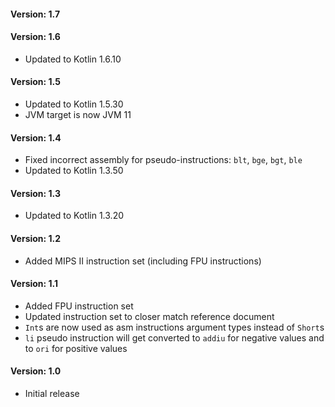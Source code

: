 #### Version: 1.7

#### Version: 1.6
- Updated to Kotlin 1.6.10

#### Version: 1.5

- Updated to Kotlin 1.5.30
- JVM target is now JVM 11

#### Version: 1.4

- Fixed incorrect assembly for pseudo-instructions: `blt`, `bge`, `bgt`, `ble`
- Updated to Kotlin 1.3.50

#### Version: 1.3

- Updated to Kotlin 1.3.20

#### Version: 1.2

- Added MIPS II instruction set (including FPU instructions)

#### Version: 1.1

- Added FPU instruction set
- Updated instruction set to closer match reference document
- `Int`s are now used as asm instructions argument types instead of `Short`s
- `li` pseudo instruction will get converted to `addiu`  for negative values and to `ori` for positive values

#### Version: 1.0

- Initial release
